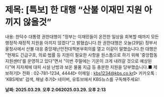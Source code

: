 # **제목: [특보] 한 대행 “산불 이재민 지원 아끼지 않을것”**

  내용: 한덕수 대통령 권한대행이 "정부는 이재민들이 온전한 일상을 회복할 때까지 모든 행정적·재정적 지원을 아끼지 않겠다"고 밝혔습니다.한 권한대행은 오늘(29일) 정부서울청사에서 산불 대응 중앙재난안전대책본부회의를 열고 이같이 말했습니다.한 대행은 "현재도 긴급구호, 의료·법률 등 지원이 필요한 사항을 원스톱으로 하기 위해 '중앙합동지원센터'를 운영하고 있다"면서 "이번 주말에는 기온이 크게 내려갈 것으로 예상된다"며 지자체에 대피 시설 난방과 보온 물품 지급 등 충분한 지원을 당부했습니다.■ 제보하기▷ 전화 : 02-781-1234, 4444▷ 이메일 : kbs1234@kbs.co.kr▷ 카카오톡 : 'KBS제보' 검색, 채널 추가▷ 네이버, 유튜브에서 KBS뉴스를 구독해주세요!

  **날짜: 2025.03.29. 오후 2:062025.03.29. 오후 2:13**